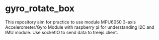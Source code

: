 # gyro_rotate_box
This repository aim for practice to use module MPU6050 3-axis Accelerometer/Gyro Module with raspberry pi for understanding I2C and IMU module. Use socketIO to send data to treejs client.
